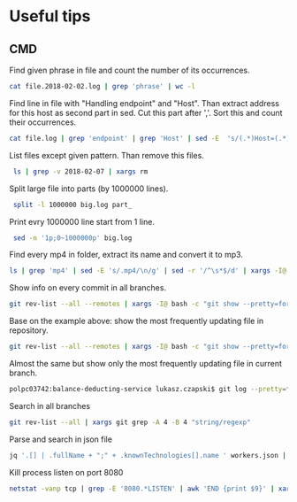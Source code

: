 # Useful tips

## CMD
Find given phrase in file and count the number of its occurrences.

```bash
cat file.2018-02-02.log | grep 'phrase' | wc -l
```

Find line in file with "Handling endpoint" and "Host". Than extract address for this host as second part in sed. Cut this part after ','. Sort this and count their occurrences.
```bash
cat file.log | grep 'endpoint' | grep 'Host' | sed -E  's/(.*)Host=(.*)/\2/' | cut -d',' -f1 | sort | uniq -c
```

List files except given pattern. Than remove this files. 
```bash
 ls | grep -v 2018-02-07 | xargs rm
```

Split large file into parts (by 1000000 lines). 
```bash
 split -l 1000000 big.log part_
```

Print evry 1000000 line start from 1 line. 
```bash
 sed -n '1p;0~1000000p' big.log 
```

Find every mp4 in folder, extract its name and convert it to mp3. 
```bash
ls | grep 'mp4' | sed -E 's/.mp4/\n/g' | sed -r '/^\s*$/d' | xargs -I@ bash -c "ffmpeg -i '@.mp4' -vn -acodec libmp3lame -ac 2 -ab 160k -ar 48000 '@.mp3'"
```

Show info on every commit in all branches. 
```bash
git rev-list --all --remotes | xargs -I@ bash -c "git show --pretty=format:'#%h %ae (%cD) %s'  --name-status @"
```

Base on the example above: show the most frequently updating file in repository. 
```bash
git rev-list --all --remotes | xargs -I@ bash -c "git show --pretty=format:''  --name-status @" | sort | uniq -c | sort -r | head -n 10
```

Almost the same but show only the most frequently updating file in current branch.
```bash
polpc03742:balance-deducting-service lukasz.czapski$ git log --pretty=format:%H --no-patch | xargs -I@ bash -c "git show --pretty=format:''  --name-status @" | sort | uniq -c | sort -r | head -n 10
```

Search in all branches 
```bash
git rev-list --all | xargs git grep -A 4 -B 4 "string/regexp"
```

Parse and search in json file
```bash
jq '.[] | .fullName + ";" + .knownTechnologies[].name ' workers.json | grep 'Java'
```

Kill process listen on port 8080
```bash
netstat -vanp tcp | grep -E '8080.*LISTEN' | awk 'END {print $9}' | xargs kill
```
